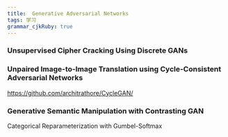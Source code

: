 ```yaml
---
title:  Generative Adversarial Networks
tags: 学习
grammar_cjkRuby: true
---
```


### Unsupervised Cipher Cracking Using Discrete GANs

### Unpaired Image-to-Image Translation using Cycle-Consistent Adversarial Networks


https://github.com/architrathore/CycleGAN/

### Generative Semantic Manipulation with Contrasting GAN


Categorical Reparameterization with Gumbel-Softmax
